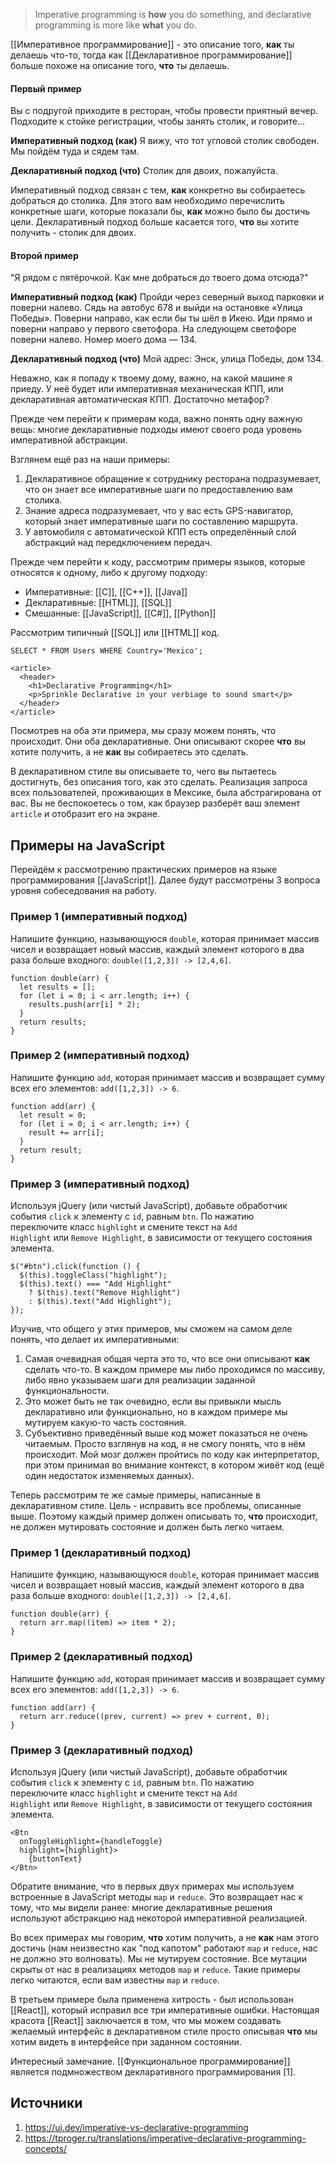 >Imperative programming is **how** you do something, and declarative programming is more like **what** you do.

[[Императивное программирование]] - это описание того, **как** ты делаешь что-то, тогда как [[Декларативное программирование]] больше похоже на описание того, **что** ты делаешь.

#### Первый пример

Вы с подругой приходите в ресторан, чтобы провести приятный вечер. Подходите к стойке регистрации, чтобы занять столик, и говорите...

**Императивный подход (как)**
Я вижу, что тот угловой столик свободен. Мы пойдём туда и сядем там.

**Декларативный подход (что)**
Столик для двоих, пожалуйста.

Императивный подход связан с тем, **как** конкретно вы собираетесь добраться до столика. Для этого вам необходимо перечислить конкретные шаги, которые показали бы, **как** можно было бы достичь цели. Декларативный подход больше касается того, **что** вы хотите получить - столик для двоих.

#### Второй пример

"Я рядом с пятёрочкой. Как мне добраться до твоего дома отсюда?"

**Императивный подход (как)**
Пройди через северный выход парковки и поверни налево. Сядь на автобус 678 и выйди на остановке «Улица Победы». Поверни направо, как если бы ты шёл в Икею. Иди прямо и поверни направо у первого светофора. На следующем светофоре поверни налево. Номер моего дома — 134.

**Декларативный подход (что)**
Мой адрес: Энск, улица Победы, дом 134.

Неважно, как я попаду к твоему дому, важно, на какой машине я приеду. У неё будет или императивная механическая КПП, или декларативная автоматическая КПП. Достаточно метафор?

Прежде чем перейти к примерам кода, важно понять одну важную вещь: многие декларативные подходы имеют своего рода уровень императивной абстракции.

Взглянем ещё раз на наши примеры:
1. Декларативное обращение к сотруднику ресторана подразумевает, что он знает все императивные шаги по предоставлению вам столика.
2. Знание адреса подразумевает, что у вас есть GPS-навигатор, который знает императивные шаги по составлению маршрута.
3. У автомобиля с автоматической КПП есть определённый слой абстракций над передключением передач.

Прежде чем перейти к коду, рассмотрим примеры языков, которые относятся к одному, либо к другому подходу:
- Императивные: [[C]], [[C++]], [[Java]]
- Декларативные: [[HTML]], [[SQL]]
- Смешанные: [[JavaScript]], [[C#]], [[Python]]

Рассмотрим типичный [[SQL]] или [[HTML]] код.

```
SELECT * FROM Users WHERE Country='Mexico';
```

```
<article>
  <header>
    <h1>Declarative Programming</h1>
    <p>Sprinkle Declarative in your verbiage to sound smart</p>
  </header>
</article>
```

Посмотрев на оба эти примера, мы сразу можем понять, что происходит. Они оба декларативные. Они описывают скорее **что** вы хотите получить, а не **как** вы собираетесь это сделать.

В декларативном стиле вы описываете то, чего вы пытаетесь достигнуть, без описания того, как это сделать. Реализация запроса всех пользователей, проживающих в Мексике, была абстрагирована от вас. Вы не беспокоетесь о том, как браузер разберёт ваш элемент `article` и отобразит его на экране.

## Примеры на JavaScript

Перейдём к рассмотрению практических примеров на языке программирования [[JavaScript]]. Далее будут рассмотрены 3 вопроса уровня собеседования на работу.

### Пример 1 (императивный подход)

Напишите функцию, называющуюся `double`, которая принимает массив чисел и возвращает новый массив, каждый элемент которого в два раза больше входного: `double([1,2,3]) -> [2,4,6]`.

```
function double(arr) {
  let results = [];
  for (let i = 0; i < arr.length; i++) {
    results.push(arr[i] * 2);
  }
  return results;
}
```

### Пример 2 (императивный подход)

Напишите функцию `add`, которая принимает массив и возвращает сумму всех его элементов: `add([1,2,3]) -> 6`.

```
function add(arr) {
  let result = 0;
  for (let i = 0; i < arr.length; i++) {
    result += arr[i];
  }
  return result;
}
```

### Пример 3 (императивный подход)

Используя jQuery (или чистый JavaScript), добавьте обработчик события `click` к элементу с `id`, равным `btn`. По нажатию переключите класс `highlight` и смените текст на `Add Highlight` или `Remove Highlight`, в зависимости от текущего состояния элемента.

```
$("#btn").click(function () {
  $(this).toggleClass("highlight");
  $(this).text() === "Add Highlight"
    ? $(this).text("Remove Highlight")
    : $(this).text("Add Highlight");
});
```

Изучив, что общего у этих примеров, мы сможем на самом деле понять, что делает их императивными:

1. Самая очевидная общая черта это то, что все они описывают **как** сделать что-то. В каждом примере мы либо проходимся по массиву, либо явно указываем шаги для реализации заданной функциональности.
2. Это может быть не так очевидно, если вы привыкли мысль декларативно или функционально, но в каждом примере мы мутируем какую-то часть состояния.
3. Субъективно приведённый выше код может показаться не очень читаемым. Просто взглянув на код, я не смогу понять, что в нём происходит. Мой мозг должен пройтись по коду как интерпретатор, при этом принимая во внимание контекст, в котором живёт код (ещё один недостаток изменяемых данных).

Теперь рассмотрим те же самые примеры, написанные в декларативном стиле. Цель - исправить все проблемы, описанные выше. Поэтому каждый пример должен описывать то, **что** происходит, не должен мутировать состояние и должен быть легко читаем.

### Пример 1 (декларативный подход)

Напишите функцию, называющуюся `double`, которая принимает массив чисел и возвращает новый массив, каждый элемент которого в два раза больше входного: `double([1,2,3]) -> [2,4,6]`.

```
function double(arr) {
  return arr.map((item) => item * 2);
}
```

### Пример 2 (декларативный подход)

Напишите функцию `add`, которая принимает массив и возвращает сумму всех его элементов: `add([1,2,3]) -> 6`.

```
function add(arr) {
  return arr.reduce((prev, current) => prev + current, 0);
}
```

### Пример 3 (декларативный подход)

Используя jQuery (или чистый JavaScript), добавьте обработчик события `click` к элементу с `id`, равным `btn`. По нажатию переключите класс `highlight` и смените текст на `Add Highlight` или `Remove Highlight`, в зависимости от текущего состояния элемента.

```
<Btn
  onToggleHighlight={handleToggle}
  highlight={highlight}>
    {buttonText}
</Btn>
```

Обратите внимание, что в первых двух примерах мы используем встроенные в JavaScript методы `map` и `reduce`. Это возвращает нас к тому, что мы видели ранее: многие декларативные решения используют абстракцию над некоторой императивной реализацией.

Во всех примерах мы говорим, **что** хотим получить, а не **как** нам этого достичь (нам неизвестно как "под капотом" работают `map` и `reduce`, нас не должно это волновать). Мы не мутируем состояние. Все мутации скрыты от нас в реализациях методов `map` и `reduce`. Такие примеры легко читаются, если вам известны `map` и `reduce`.

В третьем примере была применена хитрость - был использован [[React]], который исправил все три императивные ошибки. Настоящая красота [[React]] заключается в том, что мы можем создавать желаемый интерфейс в декларативном стиле просто описывая **что** мы хотим видеть в интерфейсе при заданном состоянии.

Интересный замечание. [[Функциональное программирование]] является подмножеством декларативного программирования [1].

## Источники
1. https://ui.dev/imperative-vs-declarative-programming
2. https://tproger.ru/translations/imperative-declarative-programming-concepts/

